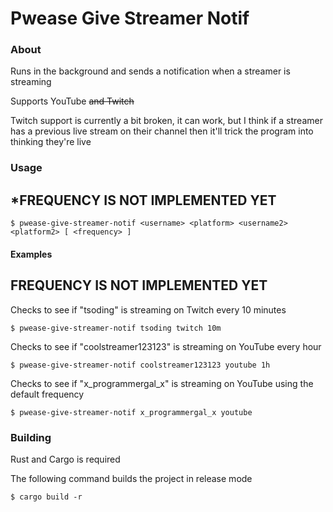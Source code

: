 # Pwease Give Streamer Notif

### About
Runs in the background and sends a notification when a streamer is streaming

Supports YouTube ~~and Twitch~~

Twitch support is currently a bit broken, it can work, but I think if a streamer has a previous live stream on their channel then it'll trick the program into thinking they're live

### Usage
## *FREQUENCY IS NOT IMPLEMENTED YET
```console
$ pwease-give-streamer-notif <username> <platform> <username2> <platform2> [ <frequency> ]
```
#### Examples
## FREQUENCY IS NOT IMPLEMENTED YET
Checks to see if "tsoding" is streaming on Twitch every 10 minutes
```console
$ pwease-give-streamer-notif tsoding twitch 10m
```
Checks to see if "coolstreamer123123" is streaming on YouTube every hour
```console
$ pwease-give-streamer-notif coolstreamer123123 youtube 1h
```
Checks to see if "x_programmergal_x" is streaming on YouTube using the default frequency
```console
$ pwease-give-streamer-notif x_programmergal_x youtube
```

### Building
Rust and Cargo is required

The following command builds the project in release mode
```console
$ cargo build -r
```
